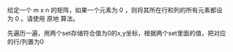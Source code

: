 给定一个 m x n 的矩阵，如果一个元素为 0 ，则将其所在行和列的所有元素都设为 0 。请使用 原地 算法。

先遍历一遍，用两个set存储符合值为0的x,y坐标，根据两个set里面的值，把对应的行/列置为0
